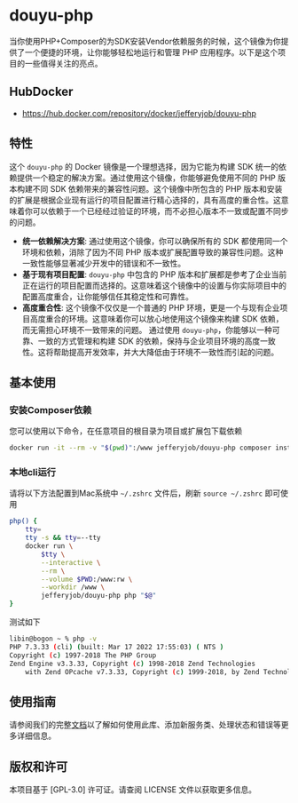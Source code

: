 # douyu-php
当你使用PHP+Composer的为SDK安装Vendor依赖服务的时候，这个镜像为你提供了一个便捷的环境，让你能够轻松地运行和管理 PHP 应用程序。以下是这个项目的一些值得关注的亮点。

## HubDocker
- https://hub.docker.com/repository/docker/jefferyjob/douyu-php

## 特性

这个 `douyu-php` 的 Docker 镜像是一个理想选择，因为它能为构建 SDK 统一的依赖提供一个稳定的解决方案。通过使用这个镜像，你能够避免使用不同的 PHP 版本构建不同 SDK 依赖带来的兼容性问题。这个镜像中所包含的 PHP 版本和安装的扩展是根据企业现有运行的项目配置进行精心选择的，具有高度的重合性。这意味着你可以依赖于一个已经经过验证的环境，而不必担心版本不一致或配置不同步的问题。
- **统一依赖解决方案**: 通过使用这个镜像，你可以确保所有的 SDK 都使用同一个环境和依赖，消除了因为不同 PHP 版本或扩展配置导致的兼容性问题。这种一致性能够显著减少开发中的错误和不一致性。
- **基于现有项目配置**: `douyu-php` 中包含的 PHP 版本和扩展都是参考了企业当前正在运行的项目配置而选择的。这意味着这个镜像中的设置与你实际项目中的配置高度重合，让你能够信任其稳定性和可靠性。
- **高度重合性**: 这个镜像不仅仅是一个普通的 PHP 环境，更是一个与现有企业项目高度重合的环境。这意味着你可以放心地使用这个镜像来构建 SDK 依赖，而无需担心环境不一致带来的问题。
通过使用 `douyu-php`，你能够以一种可靠、一致的方式管理和构建 SDK 的依赖，保持与企业项目环境的高度一致性。这将帮助提高开发效率，并大大降低由于环境不一致性而引起的问题。

## 基本使用

### 安装Composer依赖
您可以使用以下命令，在任意项目的根目录为项目或扩展包下载依赖
```bash
docker run -it --rm -v "$(pwd)":/www jefferyjob/douyu-php composer install
```

### 本地cli运行
请将以下方法配置到Mac系统中 `~/.zshrc` 文件后，刷新 `source ~/.zshrc` 即可使用
```bash
php() {
    tty=
    tty -s && tty=--tty
    docker run \
        $tty \
        --interactive \
        --rm \
        --volume $PWD:/www:rw \
        --workdir /www \
        jefferyjob/douyu-php php "$@"
}
```

测试如下
```bash
libin@bogon ~ % php -v
PHP 7.3.33 (cli) (built: Mar 17 2022 17:55:03) ( NTS )
Copyright (c) 1997-2018 The PHP Group
Zend Engine v3.3.33, Copyright (c) 1998-2018 Zend Technologies
    with Zend OPcache v7.3.33, Copyright (c) 1999-2018, by Zend Technologies
```

## 使用指南
请参阅我们的完整[文档](docs)以了解如何使用此库、添加新服务类、处理状态和错误等更多详细信息。

## 版权和许可
本项目基于 [GPL-3.0] 许可证。请查阅 LICENSE 文件以获取更多信息。

